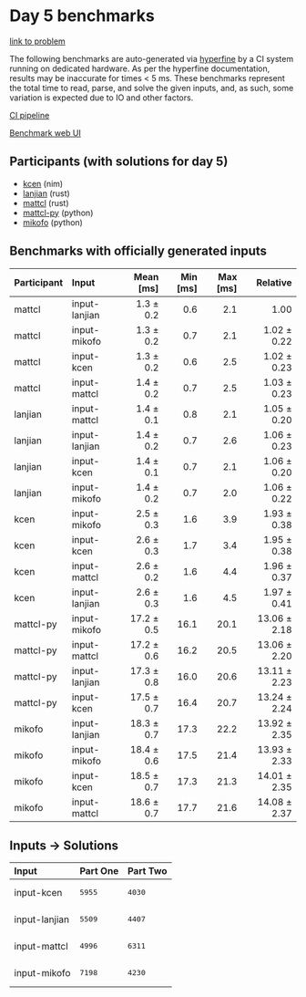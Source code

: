 # Day 5 benchmarks

[link to problem](https://adventofcode.com/2024/day/5)

The following benchmarks are auto-generated via
[hyperfine](https://github.com/sharkdp/hyperfine) by a CI system running on
dedicated hardware. As per the hyperfine documentation, results may be
inaccurate for times < 5 ms. These benchmarks represent the total time to read,
parse, and solve the given inputs, and, as such, some variation is expected due
to IO and other factors.

[CI pipeline](http://ci.papercode.net:8080/teams/main/pipelines/aoc2024)

[Benchmark web UI](https://aoc.ancalagon.black)


## Participants (with solutions for day 5)

- [kcen](https://github.com/kcen/aoc2024) (nim)
- [lanjian](https://github.com/lanjian/aoc-2024) (rust)
- [mattcl](https://github.com/mattcl/aoc2024) (rust)
- [mattcl-py](https://github.com/mattcl/aoc2024-py) (python)
- [mikofo](https://github.com/mikofo/aoc2024) (python)


## Benchmarks with officially generated inputs

| Participant | Input | Mean [ms] | Min [ms] | Max [ms] | Relative |
|:---|:---|---:|---:|---:|---:|
| mattcl | input-lanjian | 1.3 ± 0.2 | 0.6 | 2.1 | 1.00 |
| mattcl | input-mikofo | 1.3 ± 0.2 | 0.7 | 2.1 | 1.02 ± 0.22 |
| mattcl | input-kcen | 1.3 ± 0.2 | 0.6 | 2.5 | 1.02 ± 0.23 |
| mattcl | input-mattcl | 1.4 ± 0.2 | 0.7 | 2.5 | 1.03 ± 0.23 |
| lanjian | input-mattcl | 1.4 ± 0.1 | 0.8 | 2.1 | 1.05 ± 0.20 |
| lanjian | input-lanjian | 1.4 ± 0.2 | 0.7 | 2.6 | 1.06 ± 0.23 |
| lanjian | input-kcen | 1.4 ± 0.1 | 0.7 | 2.1 | 1.06 ± 0.20 |
| lanjian | input-mikofo | 1.4 ± 0.2 | 0.7 | 2.0 | 1.06 ± 0.22 |
| kcen | input-mikofo | 2.5 ± 0.3 | 1.6 | 3.9 | 1.93 ± 0.38 |
| kcen | input-kcen | 2.6 ± 0.3 | 1.7 | 3.4 | 1.95 ± 0.38 |
| kcen | input-mattcl | 2.6 ± 0.2 | 1.6 | 4.4 | 1.96 ± 0.37 |
| kcen | input-lanjian | 2.6 ± 0.3 | 1.6 | 4.5 | 1.97 ± 0.41 |
| mattcl-py | input-mikofo | 17.2 ± 0.5 | 16.1 | 20.1 | 13.06 ± 2.18 |
| mattcl-py | input-mattcl | 17.2 ± 0.6 | 16.2 | 20.5 | 13.06 ± 2.20 |
| mattcl-py | input-lanjian | 17.3 ± 0.8 | 16.0 | 20.6 | 13.11 ± 2.23 |
| mattcl-py | input-kcen | 17.5 ± 0.7 | 16.4 | 20.7 | 13.24 ± 2.24 |
| mikofo | input-lanjian | 18.3 ± 0.7 | 17.3 | 22.2 | 13.92 ± 2.35 |
| mikofo | input-mikofo | 18.4 ± 0.6 | 17.5 | 21.4 | 13.93 ± 2.33 |
| mikofo | input-kcen | 18.5 ± 0.7 | 17.3 | 21.3 | 14.01 ± 2.35 |
| mikofo | input-mattcl | 18.6 ± 0.7 | 17.7 | 21.6 | 14.08 ± 2.37 |


## Inputs -> Solutions

| Input | Part One | Part Two |
|:---|:---|:---|
|input-kcen|<pre>5955</pre>|<pre>4030</pre>|
|input-lanjian|<pre>5509</pre>|<pre>4407</pre>|
|input-mattcl|<pre>4996</pre>|<pre>6311</pre>|
|input-mikofo|<pre>7198</pre>|<pre>4230</pre>|